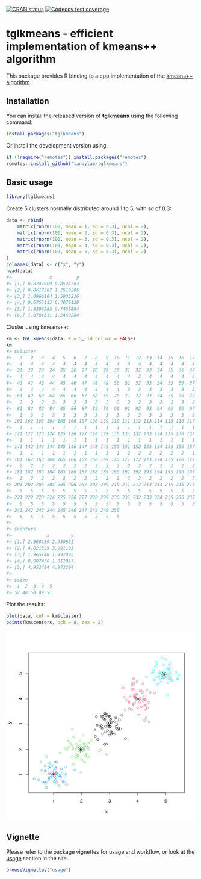
<!-- badges: start -->

[![CRAN
status](https://www.r-pkg.org/badges/version/tglkmeans)](https://CRAN.R-project.org/package=tglkmeans)
[![Codecov test
coverage](https://codecov.io/gh/tanaylab/tglkmeans/branch/master/graph/badge.svg)](https://app.codecov.io/gh/tanaylab/tglkmeans?branch=master)
<!-- badges: end -->

# tglkmeans - efficient implementation of kmeans++ algorithm

This package provides R binding to a cpp implementation of the [kmeans++
algorithm](https://en.wikipedia.org/wiki/K-means%2B%2B).

## Installation

You can install the released version of **tglkmeans** using the
following command:

``` r
install.packages("tglkmeans")
```

Or install the development version using:

``` r
if (!require("remotes")) install.packages("remotes")
remotes::install_github("tanaylab/tglkmeans")
```

## Basic usage

``` r
library(tglkmeans)
```

Create 5 clusters normally distributed around 1 to 5, with sd of 0.3:

``` r
data <- rbind(
    matrix(rnorm(100, mean = 1, sd = 0.3), ncol = 2),
    matrix(rnorm(100, mean = 2, sd = 0.3), ncol = 2),
    matrix(rnorm(100, mean = 3, sd = 0.3), ncol = 2),
    matrix(rnorm(100, mean = 4, sd = 0.3), ncol = 2),
    matrix(rnorm(100, mean = 5, sd = 0.3), ncol = 2)
)
colnames(data) <- c("x", "y")
head(data)
#>              x         y
#> [1,] 0.8247609 0.8524763
#> [2,] 0.8617387 1.2519285
#> [3,] 1.0966104 1.5035216
#> [4,] 0.6755113 0.7076129
#> [5,] 1.3306283 0.7485884
#> [6,] 1.0784311 1.2460204
```

Cluster using kmeans++:

``` r
km <- TGL_kmeans(data, k = 5, id_column = FALSE)
km
#> $cluster
#>   1   2   3   4   5   6   7   8   9  10  11  12  13  14  15  16  17  18  19  20 
#>   4   4   4   4   4   4   4   4   4   4   4   4   4   4   4   4   4   4   4   4 
#>  21  22  23  24  25  26  27  28  29  30  31  32  33  34  35  36  37  38  39  40 
#>   4   4   4   4   4   4   4   4   4   4   4   3   4   4   4   4   4   4   4   4 
#>  41  42  43  44  45  46  47  48  49  50  51  52  53  54  55  56  57  58  59  60 
#>   4   4   4   4   4   4   4   4   4   4   3   3   3   3   3   3   3   3   3   3 
#>  61  62  63  64  65  66  67  68  69  70  71  72  73  74  75  76  77  78  79  80 
#>   3   3   3   3   3   3   3   3   3   3   3   3   3   3   1   3   3   3   3   3 
#>  81  82  83  84  85  86  87  88  89  90  91  92  93  94  95  96  97  98  99 100 
#>   1   3   3   3   3   3   3   3   3   3   3   3   3   3   3   3   3   3   3   3 
#> 101 102 103 104 105 106 107 108 109 110 111 112 113 114 115 116 117 118 119 120 
#>   1   1   1   1   1   1   1   1   1   1   1   1   1   1   1   1   1   1   1   1 
#> 121 122 123 124 125 126 127 128 129 130 131 132 133 134 135 136 137 138 139 140 
#>   1   1   1   1   1   1   1   1   1   1   1   1   1   1   1   1   1   1   1   1 
#> 141 142 143 144 145 146 147 148 149 150 151 152 153 154 155 156 157 158 159 160 
#>   1   1   1   1   1   1   1   1   3   1   2   2   2   2   2   2   1   2   2   2 
#> 161 162 163 164 165 166 167 168 169 170 171 172 173 174 175 176 177 178 179 180 
#>   2   2   2   2   2   2   2   2   2   2   2   2   2   2   2   2   2   2   2   2 
#> 181 182 183 184 185 186 187 188 189 190 191 192 193 194 195 196 197 198 199 200 
#>   2   2   2   2   2   2   2   2   2   2   2   2   2   2   2   2   5   2   2   2 
#> 201 202 203 204 205 206 207 208 209 210 211 212 213 214 215 216 217 218 219 220 
#>   5   5   5   5   5   5   5   5   5   5   5   5   5   5   5   5   5   5   5   5 
#> 221 222 223 224 225 226 227 228 229 230 231 232 233 234 235 236 237 238 239 240 
#>   5   5   5   5   5   5   5   5   5   5   5   5   5   5   5   5   5   5   5   5 
#> 241 242 243 244 245 246 247 248 249 250 
#>   5   5   5   5   5   5   5   5   5   5 
#> 
#> $centers
#>             x        y
#> [1,] 2.968139 2.950851
#> [2,] 4.021329 3.991103
#> [3,] 1.965148 1.992092
#> [4,] 0.997430 1.012817
#> [5,] 4.952484 4.973394
#> 
#> $size
#>  1  2  3  4  5 
#> 52 48 50 49 51
```

Plot the results:

``` r
plot(data, col = km$cluster)
points(km$centers, pch = 8, cex = 2)
```

![](README-clustering-1.png)<!-- -->

## Vignette

Please refer to the package vignettes for usage and workflow, or look at
the [usage](https://tanaylab.github.io/tglkmeans/articles/usage.html)
section in the site.

``` r
browseVignettes("usage")
```
